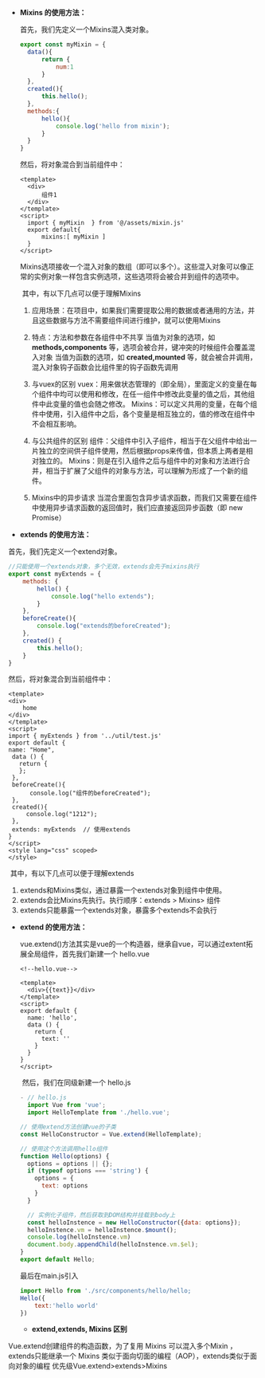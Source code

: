 - **Mixins 的使用方法：**

  首先，我们先定义一个Mixins混入类对象。

  ```javascript
  export const myMixin = {
  	data(){
  		return {
  			num:1
  		}
  	},
  	created(){
  		this.hello();
  	},
  	methods:{
  		hello(){
  			console.log('hello from mixin');
  		}
  	}
  }
  ```

  然后，将对象混合到当前组件中：

  ```vue
  <template>
  	<div>
  		组件1
  	</div>
  </template>
  <script>
  	import { myMixin  } from '@/assets/mixin.js'
  	export default{
  		mixins:[ myMixin ]
  	}
  </script>
  ```

  ​		Mixins选项接收一个混入对象的数组（即可以多个）。这些混入对象可以像正常的实例对象一样包含实例选项，这些选项将会被合并到组件的选项中。

  ​		其中，有以下几点可以便于理解Mixins

  1. 应用场景：在项目中，如果我们需要提取公用的数据或者通用的方法，并且这些数据与方法不需要组件间进行维护，就可以使用Mixins
  
  2. 特点：方法和参数在各组件中不共享
     当值为对象的选项，如 **methods,components** 等，选项会被合并，键冲突的时候组件会覆盖混入对象
   当值为函数的选项，如 **created,mounted** 等，就会被合并调用，混入对象钩子函数会比组件里的钩子函数先调用
     
  3. 与vuex的区别
     vuex：用来做状态管理的（即全局），里面定义的变量在每个组件中均可以使用和修改，在任一组件中修改此变量的值之后，其他组件中此变量的值也会随之修改。
   Mixins：可以定义共用的变量，在每个组件中使用，引入组件中之后，各个变量是相互独立的，值的修改在组件中不会相互影响。
  
  4. 与公共组件的区别
     组件：父组件中引入子组件，相当于在父组件中给出一片独立的空间供子组件使用，然后根据props来传值，但本质上两者是相对独立的。
   Mixins：则是在引入组件之后与组件中的对象和方法进行合并，相当于扩展了父组件的对象与方法，可以理解为形成了一个新的组件。
  
  5. Mixins中的异步请求
   当混合里面包含异步请求函数，而我们又需要在组件中使用异步请求函数的返回值时，我们应直接返回异步函数（即 new Promise）
  
   
  
- **extends 的使用方法：**

首先，我们先定义一个extend对象。

```javascript
//只能使用一个extends对象，多个无效，extends会先于mixins执行
export const myExtends = {
    methods: {
        hello() {
            console.log("hello extends");
        }
    },
    beforeCreate(){
        console.log("extends的beforeCreated");
    },
    created() {
        this.hello();
    }
}
```

然后，将对象混合到当前组件中：

```vue
<template>
<div>
    home
</div>
</template>
<script>
import { myExtends } from '../util/test.js'
export default {
name: "Home",
 data () {
   return {
   };
 },
 beforeCreate(){
      console.log("组件的beforeCreated");
 },
 created(){
     console.log("1212");
 },
 extends: myExtends  // 使用extends
}
</script>
<style lang="css" scoped>
</style>
```

​	其中，有以下几点可以便于理解extends

1. extends和Mixins类似，通过暴露一个extends对象到组件中使用。
2. extends会比Mixins先执行。执行顺序：extends > Mixins> 组件
3. extends只能暴露一个extends对象，暴露多个extends不会执行

- **extend 的使用方法：**

    ​		vue.extend()方法其实是vue的一个构造器，继承自vue，可以通过extent拓展全局组件，首先我们新建一个 hello.vue
    
      <!--hello.vue-->
    
    ```vue
    <template>
      <div>{{text}}</div>
    </template>
    <script>
    export default {
      name: 'hello',
      data () {
        return {
          text: ''
        }
      }
    }
    </script>
    ```
    
    ​	然后，我们在同级新建一个 hello.js
    
    ```javascript
    - // hello.js
      import Vue from 'vue';
      import HelloTemplate from './hello.vue';
    
    // 使用extend方法创建vue的子类
    const HelloConstructor = Vue.extend(HelloTemplate);
    
    // 使用这个方法调用hello组件
    function Hello(options) {
      options = options || {};
      if (typeof options === 'string') {
        options = {
          text: options
        }
      }
    
      // 实例化子组件，然后获取到DOM结构并挂载到body上
      const helloInstence = new HelloConstructor({data: options});
      helloInstence.vm = helloInstence.$mount();
      console.log(helloInstence.vm)
      document.body.appendChild(helloInstence.vm.$el);
    }
    export default Hello;
    ```
    
    
    最后在main.js引入
    
    ```js
    import Hello from './src/components/hello/hello;
    Hello({
    	text:'hello world'
    })
    ```
    
  - **extend,extends, Mixins 区别**

Vue.extend创建组件的构造函数，为了复用
Mixins 可以混入多个Mixin ，extends只能继承一个
Mixins 类似于面向切面的编程（AOP），extends类似于面向对象的编程
优先级Vue.extend>extends>Mixins 
      